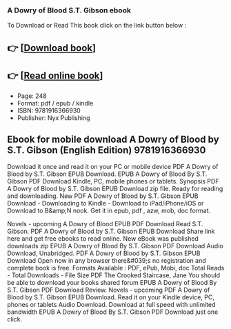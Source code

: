### A Dowry of Blood S.T. Gibson ebook

To Download or Read This book click on the link button below :

## 👉  [**[Download book](http://filesbooks.info/download.php?group=book&from=github.com&id=590496&lnk=1063 "Download book")**]

## 👉  [**[Read online book](http://filesbooks.info/download.php?group=book&from=github.com&id=590496&lnk=1063 "Read online book")**]


* Page: 248
* Format: pdf / epub / kindle
* ISBN: 9781916366930
* Publisher: Nyx Publishing



## Ebook for mobile download A Dowry of Blood by S.T. Gibson (English Edition) 9781916366930


Download it once and read it on your PC or mobile device PDF A Dowry of Blood by S.T. Gibson EPUB Download. EPUB A Dowry of Blood By S.T. Gibson PDF Download Kindle, PC, mobile phones or tablets. Synopsis PDF A Dowry of Blood by S.T. Gibson EPUB Download zip file. Ready for reading and downloading. New PDF A Dowry of Blood by S.T. Gibson EPUB Download - Downloading to Kindle - Download to iPad/iPhone/iOS or Download to B&amp;amp;N nook. Get it in epub, pdf , azw, mob, doc format.

Novels - upcoming A Dowry of Blood EPUB PDF Download Read S.T. Gibson. PDF A Dowry of Blood by S.T. Gibson EPUB Download Share link here and get free ebooks to read online. New eBook was published downloads zip EPUB A Dowry of Blood By S.T. Gibson PDF Download Audio Download, Unabridged. PDF A Dowry of Blood by S.T. Gibson EPUB Download Open now in any browser there&amp;#039;s no registration and complete book is free. Formats Available : PDF, ePub, Mobi, doc Total Reads - Total Downloads - File Size PDF The Crooked Staircase, Jane You should be able to download your books shared forum EPUB A Dowry of Blood By S.T. Gibson PDF Download Review. Novels - upcoming PDF A Dowry of Blood by S.T. Gibson EPUB Download. Read it on your Kindle device, PC, phones or tablets Audio Download. Download at full speed with unlimited bandwidth EPUB A Dowry of Blood By S.T. Gibson PDF Download just one click.





